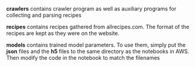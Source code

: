 **crawlers** contains crawler program as well as auxiliary programs for collecting and parsing recipes

**recipes** contains recipes gathered from allrecipes.com. The format of the recipes are kept as they were on the website.

**models** contains trained model parameters. To use them, simply put the **json** files and the **h5** files to the same directory as the notebooks in AWS. Then modify the code in the notebook to match the filenames
